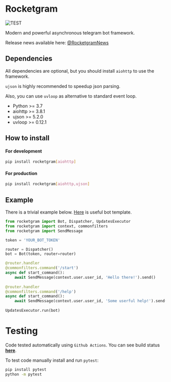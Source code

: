 # Rocketgram

![TEST](https://github.com/rocketgram/rocketgram/workflows/TEST/badge.svg)

Modern and powerful asynchronous telegram bot framework.

Release news available here: [@RocketgramNews](https://t.me/RocketgramNews)

## Dependencies

All dependencies are optional, but you should install `aiohttp` to use the framework.

`ujson` is highly recommended to speedup json parsing.

Also, you can use `uvloop` as alternative to standard event loop.

* Python >= 3.7
* aiohttp >= 3.8.1
* ujson >= 5.2.0
* uvloop >= 0.12.1

## How to install

#### For development

```bash
pip install rocketgram[aiohttp]
```

#### For production

```bash
pip install rocketgram[aiohttp,ujson]
```

## Example

There is a trivial example below.
[Here](https://github.com/vd2org/rocketgram-template) is useful bot template.

```python
from rocketgram import Bot, Dispatcher, UpdatesExecutor
from rocketgram import context, commonfilters
from rocketgram import SendMessage

token = 'YOUR_BOT_TOKEN'

router = Dispatcher()
bot = Bot(token, router=router)

@router.handler
@commonfilters.command('/start')
async def start_command():
    await SendMessage(context.user.user_id, 'Hello there!').send()
    
@router.handler
@commonfilters.command('/help')
async def start_command():
    await SendMessage(context.user.user_id, 'Some userful help!').send()
    
UpdatesExecutor.run(bot)
```

# Testing

Code tested automatically using `Github Actions`. 
You can see build status **[here](https://github.com/rocketgram/rocketgram/actions)**.

To test code manually install and run `pytest`:

```bash
pip install pytest
python -m pytest
```